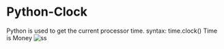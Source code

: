 # Python-Clock
Python is used to get the current processor time.
syntax: time.clock()
Time is Money
![ss](https://github.com/shadowbuddy/Python-Clock/blob/main/python-clock.png)
